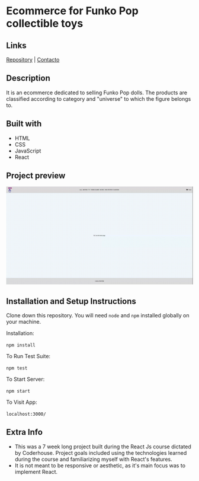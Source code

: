 # Ecommerce for Funko Pop collectible toys
## Links
[Repository](https://github.com/vlaurencena/react-app-victor-laurencena) | [Contacto](mailto:victorlaurencena@gmail.com)
## Description
It is an ecommerce dedicated to selling Funko Pop dolls. The products are classified according to category and "universe" to which the figure belongs to. 
## Built with
* HTML
* CSS
* JavaScript
* React
## Project preview
![](project-preview.gif)

## Installation and Setup Instructions
Clone down this repository. You will need `node` and `npm` installed globally on your machine.  

Installation:

`npm install`  

To Run Test Suite:  

`npm test`  

To Start Server:

`npm start`  

To Visit App:

`localhost:3000/`  
## Extra Info
  - This was a 7 week long project built during the React Js course dictated by Coderhouse. Project goals included using the technologies learned during the course and familiarizing myself with React's features.
  - It is not meant to be responsive or aesthetic, as it's main focus was to implement React.

